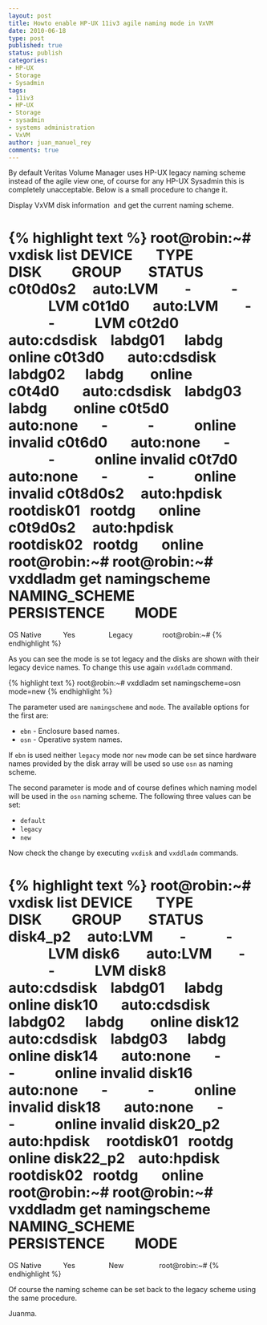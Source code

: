 ```yaml
---
layout: post
title: Howto enable HP-UX 11iv3 agile naming mode in VxVM
date: 2010-06-18
type: post
published: true
status: publish
categories:
- HP-UX
- Storage
- Sysadmin
tags:
- 11iv3
- HP-UX
- Storage
- sysadmin
- systems administration
- VxVM
author: juan_manuel_rey
comments: true
---
```


By default Veritas Volume Manager uses HP-UX legacy naming scheme instead of the agile view one, of course for any HP-UX Sysadmin this is completely unacceptable. Below is a small procedure to change it.

Display VxVM disk information  and get the current naming scheme.

{% highlight text %}
root@robin:~# vxdisk list
DEVICE       TYPE            DISK         GROUP        STATUS
c0t0d0s2     auto:LVM        -            -            LVM
c0t1d0       auto:LVM        -            -            LVM
c0t2d0       auto:cdsdisk    labdg01      labdg        online
c0t3d0       auto:cdsdisk    labdg02      labdg        online
c0t4d0       auto:cdsdisk    labdg03      labdg        online
c0t5d0       auto:none       -            -            online invalid
c0t6d0       auto:none       -            -            online invalid
c0t7d0       auto:none       -            -            online invalid
c0t8d0s2     auto:hpdisk     rootdisk01   rootdg       online
c0t9d0s2     auto:hpdisk     rootdisk02   rootdg       online
root@robin:~#
root@robin:~# vxddladm get namingscheme
NAMING_SCHEME       PERSISTENCE         MODE                
===============================================
OS Native           Yes                 Legacy              
root@robin:~#
{% endhighlight %}

As you can see the mode is se tot legacy and the disks are shown with their legacy device names. To change this use again `vxddladm` command.

{% highlight text %}
root@robin:~# vxddladm set namingscheme=osn mode=new
{% endhighlight %}

The parameter used are `namingscheme` and `mode`. The available options for the first are:

-   `ebn` - Enclosure based names.
-   `osn` - Operative system names.

If `ebn` is used neither `legacy` mode nor `new` mode can be set since hardware names provided by the disk array will be used so use `osn` as naming scheme.

The second parameter is mode and of course defines which naming model will be used in the `osn` naming scheme. The following three values can be set:

-   `default`
-   `legacy`
-   `new`

Now check the change by executing `vxdisk` and `vxddladm` commands.

{% highlight text %}
root@robin:~# vxdisk list
DEVICE       TYPE            DISK         GROUP        STATUS
disk4_p2     auto:LVM        -            -            LVM
disk6        auto:LVM        -            -            LVM
disk8        auto:cdsdisk    labdg01      labdg        online
disk10       auto:cdsdisk    labdg02      labdg        online
disk12       auto:cdsdisk    labdg03      labdg        online
disk14       auto:none       -            -            online invalid
disk16       auto:none       -            -            online invalid
disk18       auto:none       -            -            online invalid
disk20_p2    auto:hpdisk     rootdisk01   rootdg       online
disk22_p2    auto:hpdisk     rootdisk02   rootdg       online
root@robin:~#
root@robin:~# vxddladm get namingscheme
NAMING_SCHEME       PERSISTENCE         MODE                
===============================================
OS Native           Yes                 New                 
root@robin:~#
{% endhighlight %}

Of course the naming scheme can be set back to the legacy scheme using the same procedure.

Juanma.
